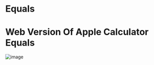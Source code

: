 # Equals
Web Version Of Apple Calculator Equals
=======================================
![image](https://user-images.githubusercontent.com/84771149/164889894-39b20992-2027-4c3a-8b29-a776b114fba5.png)

